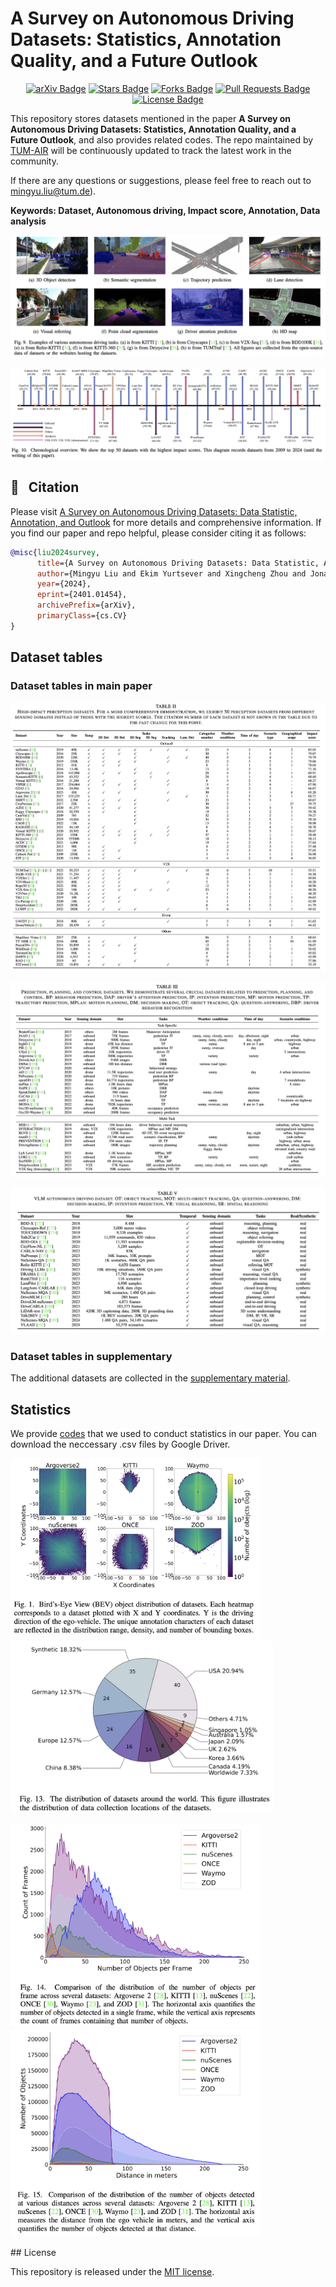 # A Survey on Autonomous Driving Datasets: Statistics, Annotation Quality, and a Future Outlook
<div align="center">
<a href="https://arxiv.org/abs/2401.01454"><img src="https://img.shields.io/badge/arXiv-2310.14414-b31b1b.svg" alt="arXiv Badge"/></a>
<a href="https://github.com/MingyuLiu1/autonomous_driving_datasets/stargazers"><img src="https://img.shields.io/github/stars/MingyuLiu1/autonomous_driving_datasets" alt="Stars Badge"/></a>
<a href="https://github.com/MingyuLiu1/autonomous_driving_datasets/network/members"><img src="https://img.shields.io/github/forks/MingyuLiu1/autonomous_driving_datasets" alt="Forks Badge"/></a>
<a href="https://github.com/abhisheknaiidu/awesome-github-profile-readm/pulls"><img src="https://img.shields.io/github/issues-pr/MingyuLiu1/autonomous_driving_datasets" alt="Pull Requests Badge"/></a>
<a href="https://github.com/MingyuLiu1/autonomous_driving_datasets/blob/main/LICENSE"><img src="https://img.shields.io/github/license/MingyuLiu1/autonomous_driving_datasets" alt="License Badge"/></a>
</div>

This repository stores datasets mentioned in the paper __A Survey on Autonomous Driving Datasets: Statistics, Annotation Quality, and a Future Outlook__, and also provides related codes. The repo maintained by [TUM-AIR](https://www.ce.cit.tum.de/air/home/) will be continuously updated to track the latest work in the community. 

If there are any questions or suggestions, please feel free to reach out to mingyu.liu@tum.de). 

**Keywords: Dataset, Autonomous driving, Impact score, Annotation, Data analysis**
<p align="center">
<img src="figures/figure9_ad_task_overview.png"/>
</p>

<p align="center">
<img src="figures/chronological_overview.png"/>
</p>

## 🤝 &nbsp; Citation
Please visit [A Survey on Autonomous Driving Datasets: Data Statistic, Annotation, and Outlook](https://arxiv.org/pdf/2401.01454.pdf) for more details and comprehensive information. If you find our paper and repo helpful, please consider citing it as follows:

```BibTeX
@misc{liu2024survey,
      title={A Survey on Autonomous Driving Datasets: Data Statistic, Annotation, and Outlook}, 
      author={Mingyu Liu and Ekim Yurtsever and Xingcheng Zhou and Jonathan Fossaert and Yuning Cui and Bare Luka Zagar and Alois C. Knoll},
      year={2024},
      eprint={2401.01454},
      archivePrefix={arXiv},
      primaryClass={cs.CV}
}
```

## Dataset tables
### Dataset tables in main paper
<p align="center">
<img src="figures/perception_datasets.png"/>
</p>

<p align="center">
<img src="figures/prediction_planning_control_datasets.png"/>
</p>

<p align="center">
<img src="figures/vlm_ad_datasets.png"/>
</p>

### Dataset tables in supplementary
The additional datasets are collected in the [supplementary material](https://github.com/MingyuLiu1/autonomous_driving_datasets/blob/main/Supplementary.pdf).

## Statistics
We provide [codes](https://github.com/MingyuLiu1/autonomous_driving_datasets/tree/main/data_statistics) that we used to conduct statistics in our paper. You can download the neccessary .csv files by Google Driver.
<p>
  <img src="figures/bev_dist.png" width="400px">
  <img src="figures/world_dist.png" width="420px">
</p>
<p>
  <img src="figures/fig14_frame.png" width="400px">
  <img src="figures/fig15_distance.png" width="400px">
</p>
## License

This repository is released under the [MIT license](https://github.com/MingyuLiu1/autonomous_driving_datasets/LICENSE).
